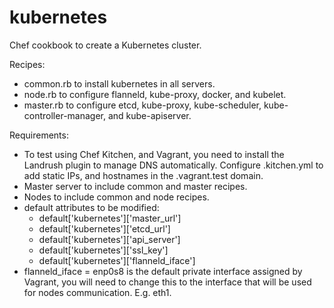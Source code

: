 # kubernetes

Chef cookbook to create a Kubernetes cluster.

Recipes:
+ common.rb to install kubernetes in all servers.
+ node.rb to configure flanneld, kube-proxy, docker, and kubelet.
+ master.rb to configure etcd, kube-proxy, kube-scheduler, kube-controller-manager, and kube-apiserver.

Requirements:
+ To test using Chef Kitchen, and Vagrant, you need to install the Landrush plugin to manage DNS automatically. Configure .kitchen.yml to add static IPs, and hostnames in the .vagrant.test domain.
+ Master server to include common and master recipes.
+ Nodes to include common and node recipes.
+ default attributes to be modified:
  - default['kubernetes']['master_url']
  - default['kubernetes']['etcd_url']
  - default['kubernetes']['api_server']
  - default['kubernetes']['ssl_key']
  - default['kubernetes']['flanneld_iface']
+ flanneld_iface = enp0s8 is the default private interface assigned by Vagrant, you will need to change this to the interface that will be used for nodes communication. E.g. eth1.
